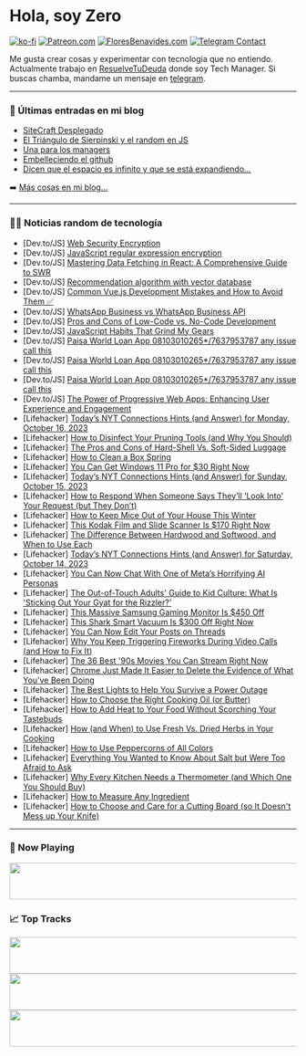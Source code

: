 # Hola, soy Zero

[![ko-fi](https://ko-fi.com/img/githubbutton_sm.svg)](https://ko-fi.com/J3J4N0LUK)
[![Patreon.com](https://img.shields.io/endpoint.svg?url=https%3A%2F%2Fshieldsio-patreon.vercel.app%2Fapi%3Fusername%3Dzerodragon%26type%3Dpatrons&style=for-the-badge)](https://patreon.com/zerodragon)
[![FloresBenavides.com](https://img.shields.io/website?down_message=oops&label=MiBlog&style=for-the-badge&up_message=online&url=https%3A%2F%2Ffloresbenavides.com)](https://floresbenavides.com)
[![Telegram Contact](https://img.shields.io/badge/escr%C3%ADbeme-ZeroDragon-%2326A5E4?style=for-the-badge&logo=telegram)](https://t.me/zerodragon)

Me gusta crear cosas y experimentar con tecnología que no entiendo.
Actualmente trabajo en [ResuelveTuDeuda](http://github.com/resuelve) donde soy Tech Manager.
Si buscas chamba, mandame un mensaje en [telegram](https://t.me/zerodragon).

---

### 📕 Últimas entradas en mi blog
<!-- BLOG-POST-LIST:START -->
- [SiteCraft Desplegado](https://floresbenavides.com/sitecraft-desplegado/)
- [El Triángulo de Sierpinski y el random en JS](https://floresbenavides.com/el-triangulo-de-sierpinski-y-el-random-en-js/)
- [Una para los managers](https://floresbenavides.com/una-para-los-managers/)
- [Embelleciendo el github](https://floresbenavides.com/embelleciendo-el-github/)
- [Dicen que el espacio es infinito y que se está expandiendo…](https://floresbenavides.com/dicen-que-el-espacio-es-infinito-y-que-se-esta-expandiendo/)
<!-- BLOG-POST-LIST:END -->

➡️ [Más cosas en mi blog...](https://floresbenavides.com)

---

### 👨‍💻 Noticias random de tecnología
<!-- TECH-POSTS:START -->
- [Dev.to/JS] [Web Security Encryption](https://dev.to/jshep23prog/web-security-encryption-3bom)
- [Dev.to/JS] [JavaScript regular expression encryption](https://dev.to/__28f08df2bb06aae67f97/javascript-regular-expression-encryption-5f1c)
- [Dev.to/JS] [Mastering Data Fetching in React: A Comprehensive Guide to SWR](https://dev.to/tphilus/mastering-data-fetching-in-react-a-comprehensive-guide-to-swr-4l7o)
- [Dev.to/JS] [Recommendation algorithm with vector database](https://dev.to/heyraghab/recommendation-algorithm-with-vector-database-429c)
- [Dev.to/JS] [Common Vue.js Development Mistakes and How to Avoid Them ✅](https://dev.to/obiwanpelosi/common-vuejs-development-mistakes-and-how-to-avoid-them-4k60)
- [Dev.to/JS] [WhatsApp Business vs WhatsApp Business API](https://dev.to/johnmerry/whatsapp-business-vs-whatsapp-business-api-52p9)
- [Dev.to/JS] [Pros and Cons of Low-Code vs. No-Code Development](https://dev.to/vipulgupta/pros-and-cons-of-low-code-vs-no-code-development-4p3d)
- [Dev.to/JS] [JavaScript Habits That Grind My Gears](https://dev.to/devprogrammer/javascript-habits-that-grind-my-gears-40g3)
- [Dev.to/JS] [Paisa World Loan App 08103010265*/7637953787 any issue call this](https://dev.to/rohitroy741741/paisa-world-loan-app-081030102657637953787-any-issue-call-this-549g)
- [Dev.to/JS] [Paisa World Loan App 08103010265*/7637953787 any issue call this](https://dev.to/rohitroy741741/paisa-world-loan-app-081030102657637953787-any-issue-call-this-4nka)
- [Dev.to/JS] [Paisa World Loan App 08103010265*/7637953787 any issue call this](https://dev.to/rohitroy741741/paisa-world-loan-app-081030102657637953787-any-issue-call-this-20hk)
- [Dev.to/JS] [The Power of Progressive Web Apps: Enhancing User Experience and Engagement](https://dev.to/arafatweb/the-power-of-progressive-web-apps-enhancing-user-experience-and-engagement-236m)
- [Lifehacker] [Today’s NYT Connections Hints &lpar;and Answer&rpar; for Monday, October 16, 2023](https://lifehacker.com/nyt-connections-answer-today-october-16-2023-1850924829)
- [Lifehacker] [How to Disinfect Your Pruning Tools &lpar;and Why You Should&rpar;](https://lifehacker.com/how-to-disinfect-your-pruning-tools-and-why-you-should-1850921527)
- [Lifehacker] [The Pros and Cons of Hard-Shell Vs. Soft-Sided Luggage](https://lifehacker.com/the-pros-and-cons-of-hard-shell-vs-soft-sided-luggage-1850921535)
- [Lifehacker] [How to Clean a Box Spring](https://lifehacker.com/how-to-clean-a-box-spring-1850921545)
- [Lifehacker] [You Can Get Windows 11 Pro for $30 Right Now](https://lifehacker.com/you-can-get-windows-11-pro-for-30-right-now-1850899787)
- [Lifehacker] [Today’s NYT Connections Hints &lpar;and Answer&rpar; for Sunday, October 15, 2023](https://lifehacker.com/nyt-connections-answer-today-october-15-2023-1850924736)
- [Lifehacker] [How to Respond When Someone Says They’ll ‘Look Into’ Your Request &lpar;but They Don’t&rpar;](https://lifehacker.com/how-to-respond-when-someone-says-they-ll-look-into-yo-1850921606)
- [Lifehacker] [How to Keep Mice Out of Your House This Winter](https://lifehacker.com/how-to-keep-mice-out-of-your-house-this-winter-1850921825)
- [Lifehacker] [This Kodak Film and Slide Scanner Is $170 Right Now](https://lifehacker.com/this-kodak-film-and-slide-scanner-is-170-right-now-1850892504)
- [Lifehacker] [The Difference Between Hardwood and Softwood, and When to Use Each](https://lifehacker.com/the-difference-between-hardwood-and-softwood-and-when-1850921855)
- [Lifehacker] [Today’s NYT Connections Hints &lpar;and Answer&rpar; for Saturday, October 14, 2023](https://lifehacker.com/nyt-connections-answer-today-october-14-2023-1850921647)
- [Lifehacker] [You Can Now Chat With One of Meta’s Horrifying AI Personas](https://lifehacker.com/you-can-now-chat-with-one-of-meta-s-horrifying-ai-perso-1850925959)
- [Lifehacker] [The Out-of-Touch Adults&#39; Guide to Kid Culture: What Is &#39;Sticking Out Your Gyat for the Rizzler?&#39;](https://lifehacker.com/what-is-sticking-out-your-gyat-for-the-rizzler-1850926437)
- [Lifehacker] [This Massive Samsung Gaming Monitor Is $450 Off](https://lifehacker.com/this-massive-samsung-gaming-monitor-is-450-off-1850925954)
- [Lifehacker] [This Shark Smart Vacuum Is $300 Off Right Now](https://lifehacker.com/this-shark-smart-vacuum-is-300-off-right-now-1850925484)
- [Lifehacker] [You Can Now Edit Your Posts on Threads](https://lifehacker.com/you-can-now-edit-your-posts-on-threads-1850924676)
- [Lifehacker] [Why You Keep Triggering Fireworks During Video Calls &lpar;and How to Fix It&rpar;](https://lifehacker.com/why-you-keep-triggering-fireworks-during-video-calls-a-1850924117)
- [Lifehacker] [The 36 Best &#39;90s Movies You Can Stream Right Now](https://lifehacker.com/the-best-90s-movies-you-can-stream-right-now-1850921813)
- [Lifehacker] [Chrome Just Made It Easier to Delete the Evidence of What You’ve Been Doing](https://lifehacker.com/quickly-clear-chrome-browsing-history-android-1850923251)
- [Lifehacker] [The Best Lights to Help You Survive a Power Outage](https://lifehacker.com/best-emergency-lights-for-a-blackout-1850923506)
- [Lifehacker] [How to Choose the Right Cooking Oil &lpar;or Butter&rpar;](https://lifehacker.com/how-to-choose-the-right-cooking-oil-or-butter-1850863098)
- [Lifehacker] [How to Add Heat to Your Food Without Scorching Your Tastebuds](https://lifehacker.com/how-to-add-heat-to-your-food-without-scorching-your-tas-1850870708)
- [Lifehacker] [How &lpar;and When&rpar; to Use Fresh Vs. Dried Herbs in Your Cooking](https://lifehacker.com/how-to-substitute-dried-herbs-for-fresh-ones-1850880579)
- [Lifehacker] [How to Use Peppercorns of All Colors](https://lifehacker.com/how-to-use-peppercorns-of-all-colors-1798473776)
- [Lifehacker] [Everything You Wanted to Know About Salt but Were Too Afraid to Ask](https://lifehacker.com/everything-you-wanted-to-know-about-salt-but-were-too-a-1850851318)
- [Lifehacker] [Why Every Kitchen Needs a Thermometer &lpar;and Which One You Should Buy&rpar;](https://lifehacker.com/why-every-kitchen-needs-a-thermometer-and-which-one-yo-1850859185)
- [Lifehacker] [How to Measure Any Ingredient](https://lifehacker.com/how-to-measure-any-ingredient-1850865017)
- [Lifehacker] [How to Choose and Care for a Cutting Board &lpar;so It Doesn&#39;t Mess up Your Knife&rpar;](https://lifehacker.com/how-to-choose-and-care-for-a-cutting-board-so-it-doesn-1850870074)<!-- TECH-POSTS:END -->

---

### 🎵 Now Playing
<a href="https://spotify-now-playing-dun.vercel.app/now-playing?open"><img src="https://spotify-now-playing-dun.vercel.app/now-playing" width="540" height="64"></a>

### 📈 Top Tracks
<a href="https://spotify-now-playing-dun.vercel.app/top-tracks?i=1&open"><img src="https://spotify-now-playing-dun.vercel.app/top-tracks?i=1" width="540" height="64"></a>
<a href="https://spotify-now-playing-dun.vercel.app/top-tracks?i=2&open"><img src="https://spotify-now-playing-dun.vercel.app/top-tracks?i=2" width="540" height="64"></a>
<a href="https://spotify-now-playing-dun.vercel.app/top-tracks?i=3&open"><img src="https://spotify-now-playing-dun.vercel.app/top-tracks?i=3" width="540" height="64"></a>

